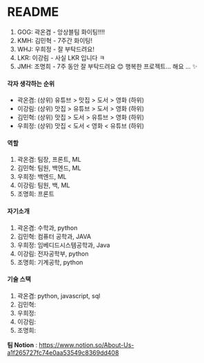 # README

1. GOG: 곽온겸 - 앙상블팀 화이팅!!!!
2. KMH: 김민혁 - 7주간 화이팅!
3. WHJ: 우희정 - 잘 부탁드려요!
4. LKR: 이강림 - 사실 LKR 입니다 ㅋ
5. JMH: 조명희 - 7주 동안 잘 부탁드려요 😊 행복한 프로젝트... 해요 ... ✨

#### 각자 생각하는 순위

- 곽온겸: (상위) 유튜브 > 맛집 > 도서 > 영화 (하위)
- 이강림: (상위) 맛집 > 유튜브 > 도서 > 영화 (하위)
- 김민혁: (상위) 맛집 > 도서 > 유튜브 > 영화 (하위)
- 우희정: (상위) 맛집 < 도서 < 영화 < 유튜브 (하위)

#### 역할

1. 곽온겸: 팀장, 프론트, ML
2. 김민혁: 팀원, 백엔드, ML
3. 우희정: 백엔드, ML
4. 이강림: 팀원, 백, ML
5. 조명희: 프론트

#### 자기소개

1. 곽온겸: 수학과, python
2. 김민혁: 컴퓨터 공학과, JAVA
3. 우희정: 임베디드시스템공학과, Java
4. 이강림: 전자공학부, python
5. 조명희: 기계공학, python

#### 기술 스택

1. 곽온겸: python, javascript, sql
2. 김민혁:
3. 우희정:
4. 이강림:
5. 조명희:



**팀 Notion** : https://www.notion.so/About-Us-a1f265727fc74e0aa53549c8369dd408